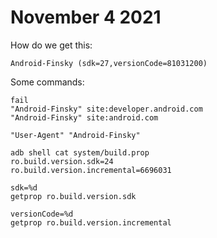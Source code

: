 # November 4 2021

How do we get this:

~~~
Android-Finsky (sdk=27,versionCode=81031200)
~~~

Some commands:

~~~
fail
"Android-Finsky" site:developer.android.com
"Android-Finsky" site:android.com

"User-Agent" "Android-Finsky"

adb shell cat system/build.prop
ro.build.version.sdk=24
ro.build.version.incremental=6696031

sdk=%d
getprop ro.build.version.sdk

versionCode=%d
getprop ro.build.version.incremental
~~~

